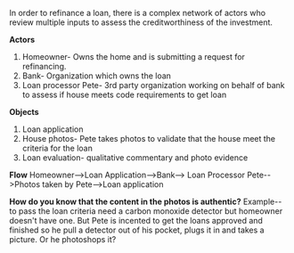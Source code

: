 In order to refinance a loan, there is a complex network of actors who review multiple inputs to assess the creditworthiness of the investment.

**Actors**

1) Homeowner- Owns the home and is submitting a request for refinancing.
2) Bank- Organization which owns the loan
3) Loan processor Pete- 3rd party organization working on behalf of bank to assess if house meets code requirements to get loan

**Objects**
1) Loan application
2) House photos- Pete takes photos to validate that the house meet the criteria for the loan
3) Loan evaluation- qualitative commentary and photo evidence

**Flow**
Homeowner-->Loan Application-->Bank--> Loan Processor Pete-->Photos taken by Pete-->Loan application

**How do you know that the content in the photos is authentic?**
Example-- to pass the loan criteria need a carbon monoxide detector but homeowner doesn't have one. But Pete is incented to get the loans approved and finished so he pull a detector out of his pocket, plugs it in and takes a picture. 
Or he photoshops it? 